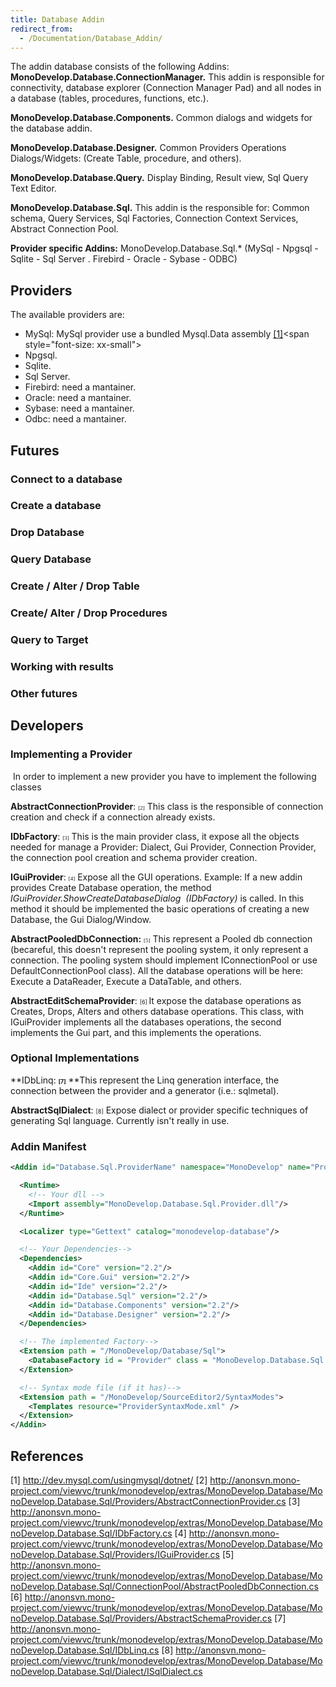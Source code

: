 ```yaml
---
title: Database Addin
redirect_from:
  - /Documentation/Database_Addin/
---
```


The addin database consists of the following Addins:
 **MonoDevelop.Database.ConnectionManager.** This addin is responsible for connectivity, database explorer (Connection Manager Pad) and all nodes in a database (tables, procedures, functions, etc.).

**MonoDevelop.Database.Components.** Common dialogs and widgets for the database addin.

**MonoDevelop.Database.Designer.** Common Providers Operations Dialogs/Widgets: (Create Table, procedure, and others).

**MonoDevelop.Database.Query.** Display Binding, Result view, Sql Query Text Editor.

**MonoDevelop.Database.Sql.** This addin is the responsible for: Common schema, Query Services, Sql Factories, Connection Context Services, Abstract Connection Pool.

**Provider specific Addins:** MonoDevelop.Database.Sql.\* (MySql - Npgsql - Sqlite - Sql Server . Firebird - Oracle - Sybase - ODBC)

Providers
---------

The available providers are:

-   MySql: MySql provider use a bundled Mysql.Data assembly [[1]](http://dev.mysql.com/usingmysql/dotnet "http://dev.mysql.com/usingmysql/dotnet")<span style="font-size: xx-small"> </span>
-   Npgsql.
-   Sqlite.
-   Sql Server.
-   Firebird: need a mantainer.
-   Oracle: need a mantainer.
-   Sybase: need a mantainer.
-   Odbc: need a mantainer.

Futures
-------

### Connect to a database

### Create a database

### Drop Database

### Query Database

### Create / Alter / Drop Table

### Create/ Alter / Drop Procedures

### Query to Target

### Working with results

### Other futures

Developers
----------

### Implementing a Provider 

 In order to implement a new provider you have to implement the following classes

**AbstractConnectionProvider**: <span style="font-family: Verdana"><span><span style="font-size: xx-small">[2]</span></span></span> This class is the responsible of connection creation and check if a connection already exists.

**IDbFactory**: <span style="font-size: xx-small"><span style="font-family: Verdana">[3]</span></span> This is the main provider class, it expose all the objects needed for manage a Provider: Dialect, Gui Provider, Connection Provider, the connection pool creation and schema provider creation.

**IGuiProvider**: <span style="font-size: xx-small"><span style="font-family: Verdana">[4]</span></span> Expose all the GUI operations. Example: If a new addin provides Create Database operation, the method *IGuiProvider.ShowCreateDatabaseDialog  (IDbFactory)* is called. In this method it should be implemented the basic operations of creating a new Database, the Gui Dialog/Window.

**AbstractPooledDbConnection:** <span style="font-family: Verdana"><span style="font-size: xx-small">[5]</span></span> This represent a Pooled db connection (becareful, this doesn't represent the pooling system, it only represent a connection. The pooling system should implement IConnectionPool or use DefaultConnectionPool class). All the database operations will be here: Execute a DataReader, Execute a DataTable, and others.

**AbstractEditSchemaProvider**: <span style="font-size: xx-small">[6] </span>It expose the database operations as Creates, Drops, Alters and others database operations. This class, with IGuiProvider implements all the databases operations, the second implements the Gui part, and this implements the operations.

### Optional Implementations

**IDbLinq: **<span style="font-size: xx-small">[7]</span>** **This represent the Linq generation interface, the connection between the provider and a generator (i.e.: sqlmetal).

**AbstractSqlDialect**: <span style="font-size: xx-small">[8]</span> Expose dialect or provider specific techniques of generating Sql language. Currently isn't really in use.

### Addin Manifest

``` xml
<Addin id="Database.Sql.ProviderName" namespace="MonoDevelop" name="Provider for MonoDevelop addin Sql" author="Your Name" copyright="MIT X11" url="http://www.monodevelop.com" description="Database Provider Module" category="Database" version="2.2">

  <Runtime>
    <!-- Your dll -->
    <Import assembly="MonoDevelop.Database.Sql.Provider.dll"/>
  </Runtime>

  <Localizer type="Gettext" catalog="monodevelop-database"/>

  <!-- Your Dependencies-->
  <Dependencies>
    <Addin id="Core" version="2.2"/>
    <Addin id="Core.Gui" version="2.2"/>
    <Addin id="Ide" version="2.2"/>
    <Addin id="Database.Sql" version="2.2"/>
    <Addin id="Database.Components" version="2.2"/>
    <Addin id="Database.Designer" version="2.2"/>
  </Dependencies>

  <!-- The implemented Factory-->
  <Extension path = "/MonoDevelop/Database/Sql">
    <DatabaseFactory id = "Provider" class = "MonoDevelop.Database.Sql.Provider.ProviderDbFactory" />
  </Extension>

  <!-- Syntax mode file (if it has)-->
  <Extension path = "/MonoDevelop/SourceEditor2/SyntaxModes">
    <Templates resource="ProviderSyntaxMode.xml" />
  </Extension>
</Addin>
```

References
----------

[1] <http://dev.mysql.com/usingmysql/dotnet/>
[2] <http://anonsvn.mono-project.com/viewvc/trunk/monodevelop/extras/MonoDevelop.Database/MonoDevelop.Database.Sql/Providers/AbstractConnectionProvider.cs>
[3] <http://anonsvn.mono-project.com/viewvc/trunk/monodevelop/extras/MonoDevelop.Database/MonoDevelop.Database.Sql/IDbFactory.cs>
[4] <http://anonsvn.mono-project.com/viewvc/trunk/monodevelop/extras/MonoDevelop.Database/MonoDevelop.Database.Sql/Providers/IGuiProvider.cs>
[5] <http://anonsvn.mono-project.com/viewvc/trunk/monodevelop/extras/MonoDevelop.Database/MonoDevelop.Database.Sql/ConnectionPool/AbstractPooledDbConnection.cs>
[6] <http://anonsvn.mono-project.com/viewvc/trunk/monodevelop/extras/MonoDevelop.Database/MonoDevelop.Database.Sql/Providers/AbstractSchemaProvider.cs>
[7] <http://anonsvn.mono-project.com/viewvc/trunk/monodevelop/extras/MonoDevelop.Database/MonoDevelop.Database.Sql/IDbLinq.cs>
[8] <http://anonsvn.mono-project.com/viewvc/trunk/monodevelop/extras/MonoDevelop.Database/MonoDevelop.Database.Sql/Dialect/ISqlDialect.cs>
